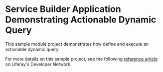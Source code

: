 # Service Builder Application Demonstrating Actionable Dynamic Query

This sample module project demonstrates how define and execute an actionable
dynamic query.

For more details on this sample project, see the following
[reference article](https://dev.liferay.com/develop/tutorials/-/knowledge_base/7-0/dynamic-query#actionable-dynamic-queries)
on Liferay's Developer Network.
